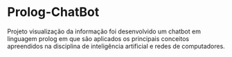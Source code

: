 # Prolog-ChatBot
 Projeto visualização da informação foi desenvolvido um chatbot em linguagem prolog em que são aplicados os principais conceitos apreendidos na disciplina de inteligência artificial e redes de computadores.
